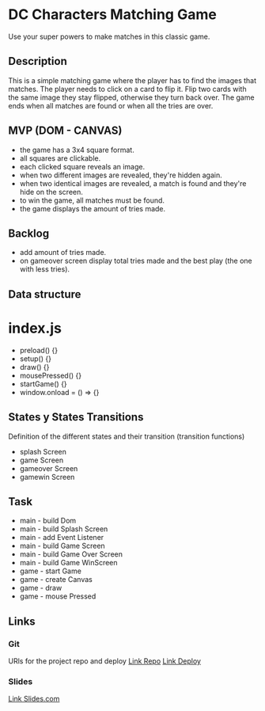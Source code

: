 # DC Characters Matching Game
Use your super powers to make matches in this classic game.


## Description
This is a simple matching game where the player has to find the images that matches. The player needs to click on a card to flip it. Flip two cards with the same image they stay flipped,            otherwise they turn back over. The game ends when all matches are found or when all the tries are over.


## MVP (DOM - CANVAS)
- the game has a 3x4 square format.
- all squares are clickable.
- each clicked square reveals an image.
- when two different images are revealed, they're hidden again.
- when two identical images are revealed, a match is found and they're hide on the screen.
- to win the game, all matches must be found.
- the game displays the amount of tries made.


## Backlog
- add amount of tries made.
- on gameover screen display total tries made and the best play (the one with less tries).


## Data structure
# index.js

- preload() {}
- setup() {}
- draw() {}
- mousePressed() {}
- startGame() {}
- window.onload = () => {}


## States y States Transitions
Definition of the different states and their transition (transition functions)

- splash Screen
- game Screen
- gameover Screen
- gamewin Screen


## Task

- main - build Dom
- main - build Splash Screen
- main - add Event Listener
- main - build Game Screen
- main - build Game Over Screen
- main - build Game WinScreen
- game - start Game
- game - create Canvas
- game - draw
- game - mouse Pressed

## Links


### Git
URls for the project repo and deploy
[Link Repo](https://github.com/DaianyNascimento/dc-matching-game/)
[Link Deploy](https://daianynascimento.github.io/)

### Slides
[Link Slides.com](https://docs.google.com/presentation/d/189fqUZfc3ejZwqL1AtMF_SUm-TulDbE3Z64U3uUIg1A/edit?usp=sharing)
